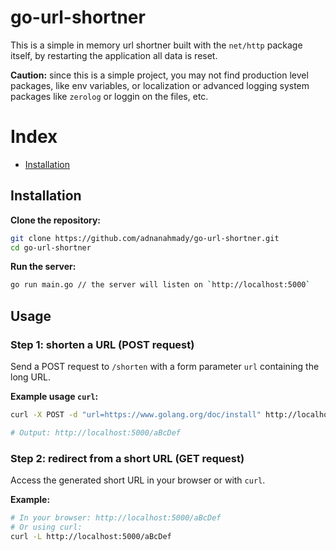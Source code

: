 # go-url-shortner

This is a simple in memory url shortner built with the `net/http` package itself,
by restarting the application all data is reset.

**Caution:** since this is a simple project, you may not find production level packages,
like env variables, or localization or advanced logging system packages like `zerolog`
or loggin on the files, etc.

# Index

* [Installation](#installation)

## Installation

**Clone the repository:**

```bash
git clone https://github.com/adnanahmady/go-url-shortner.git
cd go-url-shortner
```

**Run the server:**
```bash
go run main.go // the server will listen on `http://localhost:5000`
```

## Usage

### Step 1: shorten a URL (POST request)

Send a POST request to `/shorten` with a form parameter `url` containing the long URL.

**Example usage `curl`:**

```bash
curl -X POST -d "url=https://www.golang.org/doc/install" http://localhost:5000/shorten

# Output: http://localhost:5000/aBcDef
```

### Step 2: redirect from a short URL (GET request)

Access the generated short URL in your browser or with `curl`.

**Example:**

```bash
# In your browser: http://localhost:5000/aBcDef
# Or using curl:
curl -L http://localhost:5000/aBcDef
```
